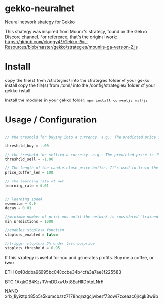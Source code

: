 # gekko-neuralnet
Neural network strategy for Gekko

This strategy was inspired from Mounir's strategy, found on the Gekko Discord channel. 
For reference, that's the original work: https://github.com/cloggy45/Gekko-Bot-Resources/blob/master/gekko/strategies/mounirs-ga-version-2.js

# Install
copy the file(s) from /strategies/ into the strategies folder of your gekko install
copy the file(s) from /toml/ into the /config/strategies/ folder of your gekko install

Install the modules in your gekko folder:
`npm install convnetjs mathjs`

# Usage / Configuration

```javascript

// the treshold for buying into a currency. e.g.: The predicted price is 1% above the current candle.close

threshold_buy = 1.00

// the treshold for selling a currency. e.g.: The predicted price is 1% under the current candle.close
threshold_sell = -1.00

// The length of the candle.close price buffer. It's used to train the network on every update cycle.
price_buffer_len = 100

// The learning rate of net
learning_rate = 0.01


// learning speed
momentum = 0.9
decay = 0.01

//minimum number of prictions until the network is considered 'trained'. History size should be equal
min_predictions = 1000

//enables stoploss function
stoploss_enabled = false

//trigger stoploss 5% under last buyprice
stoploss_threshold = 0.95

```

If this strategy is useful for you and generates profits. Buy me a coffee, or two:
 
ETH 0x40ddba96695bc040ccbe34b4cfa3a7ae8f225583

BTC 1AigkGB4KzzRVmDDxwUxt8EaHRDbtpLNrH

NANO xrb_1iy9ztp485o5a5kumcbazz7178hqmzgcjwbesf73owi7zceaac6jrcgk3w9b
